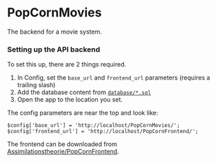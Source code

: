 # PopCornMovies

The backend for a movie system.

### Setting up the API backend

To set this up, there are 2 things required.

1. In Config, set the `base_url` and `frontend_url` parameters (requires a trailing slash)
2. Add the database content from [`database/*.sql`](database/)
3. Open the app to the location you set.

The config parameters are near the top and look like:

```
$config['base_url'] = 'http://localhost/PopCornMovies/';
$config['frontend_url'] = 'http://localhost/PopCornFrontend/';
```

The frontend can be downloaded from [Assimilationstheorie/PopCornFrontend][originalFrontend].

[originalFrontend]: https://github.com/Assimilationstheorie/PopCornFrontend
[originalBackend]: https://github.com/Assimilationstheorie/PopCornMovies
